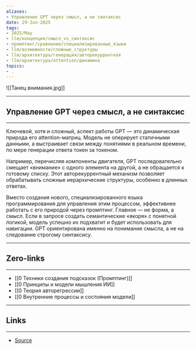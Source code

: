 ```yaml
---
aliases: 
- Управление GPT через смысл, а не синтаксис 
date: 29-Jun-2025
tags:
- 2025/May
- llm/концепция/смысл_vs_синтаксис
- промптинг/сравнение/специализированные_языки
- llm/возможности/сложные_структуры
- llm/архитектура/генерация/авторекуррентная
- llm/архитектура/attention/динамика
topics:
- .
---
```

![[Танец внимания.jpg]]

-----
##  Управление GPT через смысл, а не синтаксис 
-----
Ключевой, хотя и сложный, аспект работы GPT — это динамическая природа его attention-матриц. Модель не оперирует статичными данными, а выстраивает связи между понятиями в реальном времени, по мере генерации ответа токен за токеном. 

Например, перечисляя компоненты двигателя, GPT последовательно смещает «внимание» с одного элемента на другой, а не обращается к готовому списку. Этот авторекуррентный механизм позволяет обрабатывать сложные иерархические структуры, особенно в длинных ответах.

Вместо создания нового, специализированного языка программирования для управления этим процессом, эффективнее работать с его природой через промптинг. Главное — не форма, а смысл. Если в запросе создать семантические «якоря» с понятной логикой, модель успешно их подхватит и будет использовать для навигации. GPT ориентирована именно на понимание смысла, а не на следование строгому синтаксису.

---
## Zero-links
---
- [[0 Техники создания подсказок (Промптинг)]]
- [[0 Принципы и модели мышления ИИ]]
- [[0 Теория авторегрессии]]
- [[0 Внутренние процессы и состояния модели]]


---
## Links
---
- [Source](https://t.me/turboproject/1654)